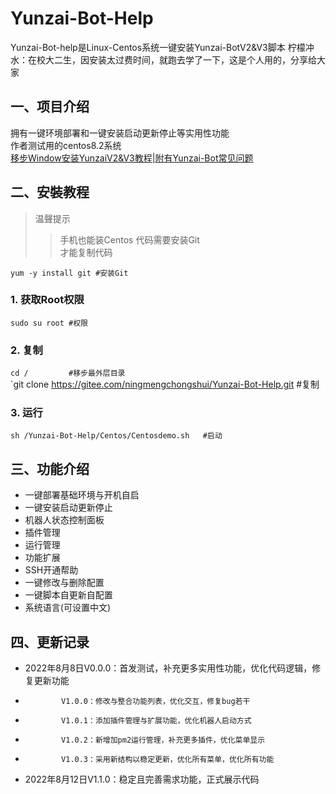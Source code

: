 # Yunzai-Bot-Help
Yunzai-Bot-help是Linux-Centos系统一键安装Yunzai-BotV2&V3脚本
柠檬冲水：在校大二生，因安装太过费时间，就跑去学了一下，这是个人用的，分享给大家

## 一、项目介绍
拥有一键环境部署和一键安装启动更新停止等实用性功能  
作者测试用的centos8.2系统  
[移步Window安装YunzaiV2&V3教程|附有Yunzai-Bot常见问题](https://b23.tv/uTguBSj)  

## 二、安裝教程
>温聲提示  
>>手机也能装Centos 
>>代码需要安装Git  
>>才能复制代码 

`yum -y install git #安装Git`  

### 1. 获取Root权限  
`sudo su root #权限`   

### 2. 复制 
`cd /         #移步最外层目录`   
`git clone https://gitee.com/ningmengchongshui/Yunzai-Bot-Help.git   #复制  

### 3. 运行  
`sh /Yunzai-Bot-Help/Centos/Centosdemo.sh   #启动` 

## 三、功能介绍
* 一键部署基础环境与开机自启
* 一键安装启动更新停止
* 机器人状态控制面板
* 插件管理
* 运行管理
* 功能扩展
* SSH开通帮助
* 一键修改与删除配置
* 一键脚本自更新自配置
* 系统语言(可设置中文)

## 四、更新记录
* 2022年8月8日V0.0.0：首发测试，补充更多实用性功能，优化代码逻辑，修复更新功能
*             V1.0.0：修改与整合功能列表，优化交互，修复bug若干
*             V1.0.1：添加插件管理与扩展功能，优化机器人启动方式
*             V1.0.2：新增加pm2运行管理，补充更多插件，优化菜单显示
*             V1.0.3：采用新结构以稳定更新，优化所有菜单，优化所有功能
* 2022年8月12日V1.1.0：稳定且完善需求功能，正式展示代码
